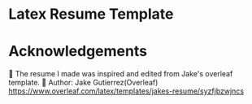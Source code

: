 Latex Resume Template
====================================================================================================================================

Acknowledgements
====================================================================================================================================
📁 The resume I made was inspired and edited from Jake's overleaf template. 
📝 Author: Jake Gutierrez(Overleaf)
https://www.overleaf.com/latex/templates/jakes-resume/syzfjbzwjncs



